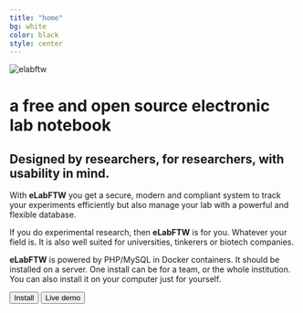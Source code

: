 ```yaml
---
title: "home"
bg: white
color: black
style: center
---
```


![elabftw](img/elabftw-logo.png)

# a free and open source electronic lab notebook


## Designed by researchers, for researchers, with usability in mind.


With **eLabFTW** you get a secure, modern and compliant system to track your experiments efficiently but also manage your lab with a powerful and flexible database.

If you do experimental research, then **eLabFTW** is for you. Whatever your field is. It is also well suited for universities, tinkerers or biotech companies.

**eLabFTW** is powered by PHP/MySQL in Docker containers. It should be installed on a server. One install can be for a team, or the whole institution. You can also install it on your computer just for yourself.

<div class='center'>
    <a href='https://doc.elabftw.net'><button class='button'>Install <i class='fa fa-external-link'></i></button></a>
    <a href='https://demo.elabftw.net'><button class='button'>Live demo <i class='fa fa-external-link'></i></button></a>
</div>
